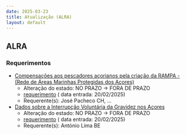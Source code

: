 ```yaml
---
date: 2025-03-23
title: Atualização (ALRA)
layout: default
---
```

## ALRA

### Requerimentos

* [Compensações aos pescadores açorianos pela criação da RAMPA - (Rede de Áreas Marinhas Protegidas dos Açores)](http://base.alra.pt:82/4DACTION/w_pesquisa_registo/4/8715)
  * Alteração do estado: NO PRAZO → FORA DE PRAZO
  * [requerimento](http://base.alra.pt:82/Doc_Req/XIIIreque282.pdf) ( data entrada: 20/02/2025)
  * Requerente(s): José Pacheco CH, ...
* [Dados sobre a Interrupção Voluntária da Gravidez nos Açores](http://base.alra.pt:82/4DACTION/w_pesquisa_registo/4/8716)
  * Alteração do estado: NO PRAZO → FORA DE PRAZO
  * [requerimento](http://base.alra.pt:82/Doc_Req/XIIIreque283.pdf) ( data entrada: 20/02/2025)
  * Requerente(s): António Lima BE
